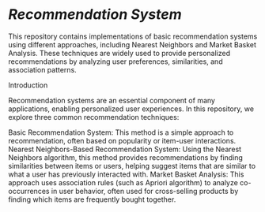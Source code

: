 # *Recommendation System*

This repository contains implementations of basic recommendation systems using different approaches, including Nearest Neighbors and Market Basket Analysis. 
These techniques are widely used to provide personalized recommendations by analyzing user preferences, similarities, and association patterns.

Introduction

Recommendation systems are an essential component of many applications, enabling personalized user experiences. In this repository, we explore three common recommendation techniques:

Basic Recommendation System:
This method is a simple approach to recommendation, often based on popularity or item-user interactions.
Nearest Neighbors-Based Recommendation System:
Using the Nearest Neighbors algorithm, this method provides recommendations by finding similarities between items or users, helping suggest items that are similar to what a user has previously interacted with.
Market Basket Analysis:
This approach uses association rules (such as Apriori algorithm) to analyze co-occurrences in user behavior, often used for cross-selling products by finding which items are frequently bought together.
